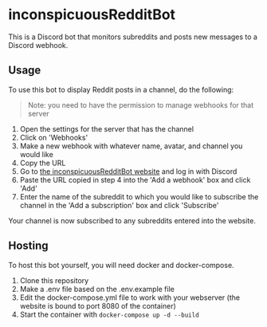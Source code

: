 # inconspicuousRedditBot

This is a Discord bot that monitors subreddits and posts new messages to a Discord webhook.

## Usage

To use this bot to display Reddit posts in a channel, do the following:
> Note: you need to have the permission to manage webhooks for that server

1. Open the settings for the server that has the channel
2. Click on 'Webhooks'
3. Make a new webhook with whatever name, avatar, and channel you would like
4. Copy the URL
5. Go to [the inconspicuousRedditBot website](https://patg.design) and log in with Discord
6. Paste the URL copied in step 4 into the 'Add a webhook' box and click 'Add'
7. Enter the name of the subreddit to which you would like to subscribe the channel in the 'Add a subscription' box and click 'Subscribe'

Your channel is now subscribed to any subreddits entered into the website.

## Hosting

To host this bot yourself, you will need docker and docker-compose.

1. Clone this repository
2. Make a .env file based on the .env.example file
3. Edit the docker-compose.yml file to work with your webserver (the website is bound to port 8080 of the container)
4. Start the container with `docker-compose up -d --build`